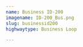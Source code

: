 ```yaml
---
name: Business ID-200
imagename: ID-200_Bus.png
slug: businessid200
highwaytype: Business Loop

---
```


